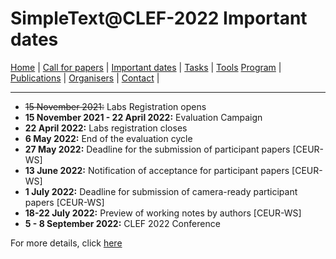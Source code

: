 # SimpleText@CLEF-2022 Important dates

[Home](./) | [Call for papers](./CFP) | [Important dates](./dates) | [Tasks](./tasks)  | [Tools](./tools) 
[Program](./program) | [Publications](./publications) | [Organisers](./organisers) | [Contact](./contact) |

---

* ~~15 November 2021:~~ Labs Registration opens
* **15 November 2021 - 22 April 2022:** Evaluation Campaign
* **22 April 2022:** Labs registration closes
* **6 May 2022:** End of the evaluation cycle
* **27 May 2022:** Deadline for the submission of participant papers [CEUR-WS]
* **13 June 2022:** Notification of acceptance for participant papers [CEUR-WS]
* **1 July 2022:** Deadline for submission of camera-ready participant papers [CEUR-WS]
* **18-22 July 2022:** Preview of working notes by authors [CEUR-WS]
* **5 - 8 September 2022:** CLEF 2022 Conference

For more details, click [here](https://clef2022.clef-initiative.eu/index.php?page=Pages/schedule.html)
